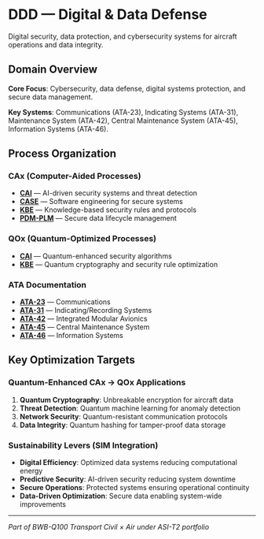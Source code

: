 # DDD — Digital & Data Defense

Digital security, data protection, and cybersecurity systems for aircraft operations and data integrity.

## Domain Overview

**Core Focus**: Cybersecurity, data defense, digital systems protection, and secure data management.

**Key Systems**: Communications (ATA-23), Indicating Systems (ATA-31), Maintenance System (ATA-42), Central Maintenance System (ATA-45), Information Systems (ATA-46).

## Process Organization

### CAx (Computer-Aided Processes)
- **[CAI](./cax/CAI/)** — AI-driven security systems and threat detection
- **[CASE](./cax/CASE/)** — Software engineering for secure systems
- **[KBE](./cax/KBE/)** — Knowledge-based security rules and protocols
- **[PDM-PLM](./cax/PDM-PLM/)** — Secure data lifecycle management

### QOx (Quantum-Optimized Processes)
- **[CAI](./qox/CAI/)** — Quantum-enhanced security algorithms
- **[KBE](./qox/KBE/)** — Quantum cryptography and security rule optimization

### ATA Documentation
- **[ATA-23](./ata/ATA-23/)** — Communications
- **[ATA-31](./ata/ATA-31/)** — Indicating/Recording Systems
- **[ATA-42](./ata/ATA-42/)** — Integrated Modular Avionics
- **[ATA-45](./ata/ATA-45/)** — Central Maintenance System
- **[ATA-46](./ata/ATA-46/)** — Information Systems

## Key Optimization Targets

### Quantum-Enhanced CAx → QOx Applications
1. **Quantum Cryptography**: Unbreakable encryption for aircraft data
2. **Threat Detection**: Quantum machine learning for anomaly detection
3. **Network Security**: Quantum-resistant communication protocols
4. **Data Integrity**: Quantum hashing for tamper-proof data storage

### Sustainability Levers (SIM Integration)
- **Digital Efficiency**: Optimized data systems reducing computational energy
- **Predictive Security**: AI-driven security reducing system downtime
- **Secure Operations**: Protected systems ensuring operational continuity
- **Data-Driven Optimization**: Secure data enabling system-wide improvements

---

*Part of BWB-Q100 Transport Civil × Air under ASI-T2 portfolio*
